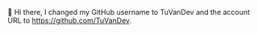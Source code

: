 👋 Hi there, I changed my GitHub username to TuVanDev and the account URL to https://github.com/TuVanDev.
<!---
Viper9x/Viper9x is a ✨ special ✨ repository because its `README.md` (this file) appears on your GitHub profile.
You can click the Preview link to take a look at your changes.
--->
